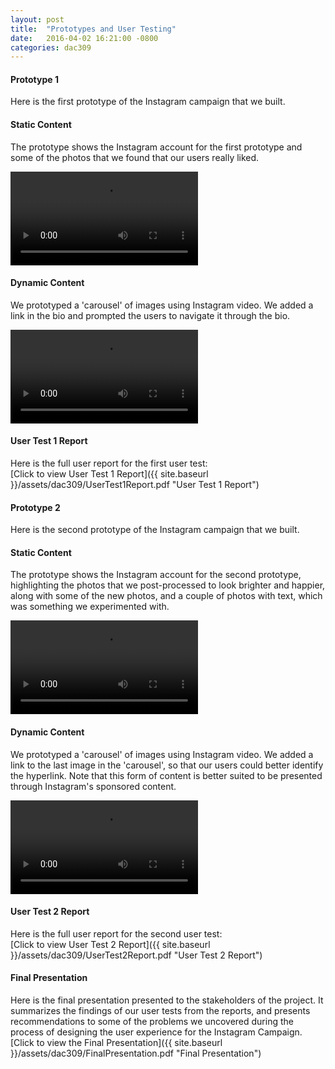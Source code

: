 ```yaml
---
layout: post
title:  "Prototypes and User Testing"
date:   2016-04-02 16:21:00 -0800
categories: dac309
---
```


#### Prototype 1
Here is the first prototype of the Instagram campaign that we built.

#### Static Content
The prototype shows the Instagram account for the first prototype and some of the photos that we found that our users really liked.
<div class="video-container">
  <video class="video-iphone" src="{{site.baseurl}}/assets/dac309/proto11.mp4" controls>
  </video>
</div>

#### Dynamic Content
We prototyped a 'carousel' of images using Instagram video. We added a link in the bio and prompted the users to navigate it through the bio.
<div class="video-container">
  <video class="video-iphone" src="{{site.baseurl}}/assets/dac309/proto12.mp4" controls>
  </video>
</div>

#### User Test 1 Report
Here is the full user report for the first user test:  
[Click to view User Test 1 Report]({{ site.baseurl }}/assets/dac309/UserTest1Report.pdf "User Test 1 Report")

#### Prototype 2
Here is the second prototype of the Instagram campaign that we built.

#### Static Content
The prototype shows the Instagram account for the second prototype, highlighting the photos that we post-processed to look brighter and happier, along with some of the new photos, and a couple of photos with text, which was something we experimented with.
<div class="video-container">
  <video class="video-iphone" src="{{site.baseurl}}/assets/dac309/proto21.mp4" controls>
  </video>
</div>

#### Dynamic Content
We prototyped a 'carousel' of images using Instagram video. We added a link to the last image in the 'carousel', so that our users could better identify the hyperlink. Note that this form of content is better suited to be presented through Instagram's sponsored content.
<div class="video-container">
  <video class="video-iphone" src="{{site.baseurl}}/assets/dac309/proto22.mp4" controls>
  </video>
</div>

#### User Test 2 Report
Here is the full user report for the second user test:  
[Click to view User Test 2 Report]({{ site.baseurl }}/assets/dac309/UserTest2Report.pdf "User Test 2 Report")

#### Final Presentation
Here is the final presentation presented to the stakeholders of the project. It summarizes the findings of our user tests from the reports, and presents recommendations to some of the problems we uncovered during the process of designing the user experience for the Instagram Campaign.  
[Click to view the Final Presentation]({{ site.baseurl }}/assets/dac309/FinalPresentation.pdf "Final Presentation")
